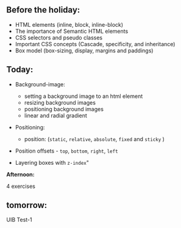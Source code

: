 ## Before the holiday:

- HTML elements (inline, block, inline-block)
- The importance of Semantic HTML elements
- CSS selectors and pseudo classes
- Important CSS concepts (Cascade, specificity, and inheritance)
- Box model (box-sizing, display, margins and paddings)

## Today:

- Background-image:
  - setting a background image to an html element
  - resizing background images
  - positioning background images
  - linear and radial gradient

- Positioning:
  - position: (`static`, `relative`, `absolute`, `fixed` and `sticky` )
  
 - Position offsets - `top`, `bottom`, `right`, `left` 
 - Layering boxes with `z-index`"
  
**Afternoon:**

4 exercises

## tomorrow:

UIB Test-1